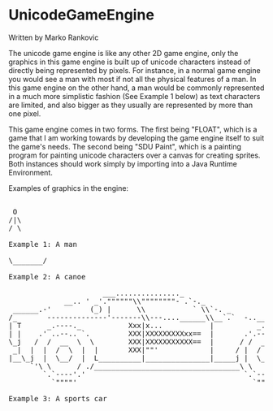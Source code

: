 # UnicodeGameEngine

Written by Marko Rankovic


The unicode game engine is like any other 2D game engine, only the graphics in this game engine is built up of unicode characters instead of directly being represented by pixels. For instance, in a normal game engine you would see a man with most if not all the physical features of a man. In this game engine on the other hand, a man would be commonly represented in a much more simplistic fashion (See Example 1 below) as text characters are limited, and also bigger as they usually are represented by more than one pixel.


This game engine comes in two forms. The first being "FLOAT", which is a game that I am working towards by developing the game engine itself to suit the game's needs. The second being "SDU Paint", which is a painting program for painting unicode characters over a canvas for creating sprites. Both instances should work simply by importing into a Java Runtime Environment.




Examples of graphics in the engine:

<pre>

 O
/|\
/ \

Example 1: A man

\_______/

Example 2: A canoe 

                      ___..............._
             __.. ' _'.""""""\\""""""""- .`-._
 ______.-'         (_) |      \\           ` \\`-. _
/_       --------------'-------\\---....______\\__`.`  -..___
| T      _.----._           Xxx|x...           |          _.._`--. _
| |    .' ..--.. `.         XXX|XXXXXXXXXxx==  |       .'.---..`.     -._
\_j   /  /  __  \  \        XXX|XXXXXXXXXXX==  |      / /  __  \ \        `-.
 _|  |  |  /  \  |  |       XXX|""'            |     / |  /  \  | |          |
|__\_j  |  \__/  |  L__________|_______________|_____j |  \__/  | L__________J
     `'\ \      / ./__________________________________\ \      / /___________\
        `.`----'.'                                     `.`----'.'
          `""""'                                         `""""'
         
Example 3: A sports car

</pre>
